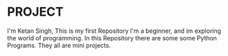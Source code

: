 # PROJECT
I'm Ketan Singh, This is my first Repository
I'm a beginner, and im exploring the world of programming.
In this Repository there are some some Python Programs. They all are mini projects.
